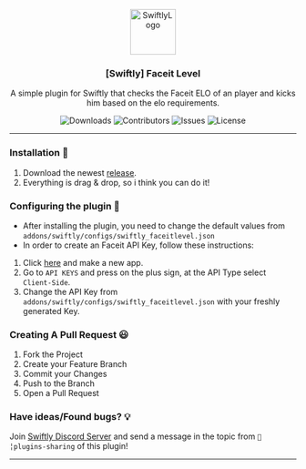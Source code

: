 <p align="center">
  <a href="https://github.com/swiftly-solution/swiftly_faceitlevel">
    <img src="https://cdn.swiftlycs2.net/swiftly-logo.png" alt="SwiftlyLogo" width="80" height="80">
  </a>

  <h3 align="center">[Swiftly] Faceit Level</h3>

  <p align="center">
    A simple plugin for Swiftly that checks the Faceit ELO of an player and kicks him based on the elo requirements.
    <br/>
  </p>
</p>

<p align="center">
  <img src="https://img.shields.io/github/downloads/swiftly-solution/swiftly_faceitlevel/total" alt="Downloads"> 
  <img src="https://img.shields.io/github/contributors/swiftly-solution/swiftly_faceitlevel?color=dark-green" alt="Contributors">
  <img src="https://img.shields.io/github/issues/swiftly-solution/swiftly_faceitlevel" alt="Issues">
  <img src="https://img.shields.io/github/license/swiftly-solution/swiftly_faceitlevel" alt="License">
</p>

---

### Installation 👀

1. Download the newest [release](https://github.com/swiftly-solution/swiftly_faceitlevel/releases).
2. Everything is drag & drop, so i think you can do it!

### Configuring the plugin 🧐

- After installing the plugin, you need to change the default values from `addons/swiftly/configs/swiftly_faceitlevel.json`
- In order to create an Faceit API Key, follow these instructions:

1. Click [here](https://developers.faceit.com/apps/new) and make a new app.
2. Go to `API KEYS` and press on the plus sign, at the API Type select `Client-Side`.
3. Change the API Key from `addons/swiftly/configs/swiftly_faceitlevel.json` with your freshly generated Key.

### Creating A Pull Request 😃

1. Fork the Project
2. Create your Feature Branch
3. Commit your Changes
4. Push to the Branch
5. Open a Pull Request

### Have ideas/Found bugs? 💡

Join [Swiftly Discord Server](https://swiftlycs2.net/discord) and send a message in the topic from `📕╎plugins-sharing` of this plugin!

---
